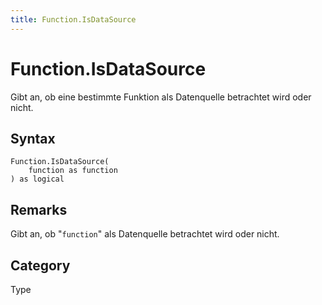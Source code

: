 ```yaml
---
title: Function.IsDataSource
---
```


# Function.IsDataSource


Gibt an, ob eine bestimmte Funktion als Datenquelle betrachtet wird oder nicht.


## Syntax

```powerquery
Function.IsDataSource(
    function as function
) as logical
```


## Remarks

Gibt an, ob "<code>function</code>" als Datenquelle betrachtet wird oder nicht.



## Category
Type
